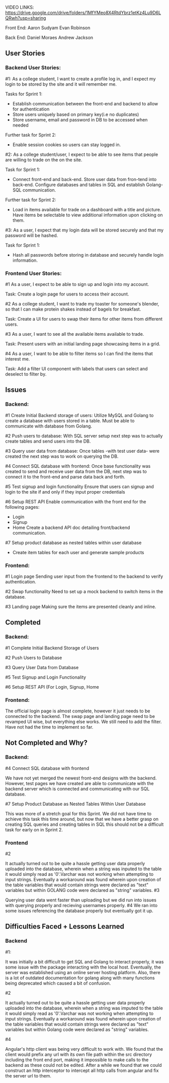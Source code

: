 VIDEO LINKS: https://drive.google.com/drive/folders/1MfYMeo8X4RtdYbrz1etKz4Lu9D6LQRwh?usp=sharing

Front End:
Aaron Sudyam
Evan Robinson

Back End:
Daniel Moraes
Andrew Jackson

## User Stories

### Backend User Stories:

#1:
As a college student, I want to create a profile log in, and I expect my login to be stored by the site and it will remember me.

Tasks for Sprint 1:
- Establish communication between the front-end and backend to allow for authentication
- Store users uniquely based on primary key(i.e no duplicates)
- Store username, email and password in DB to be accessed when needed

Further task for Sprint 2: 
- Enable session cookies so users can stay logged in.

#2:
As a college student/user, I expect to be able to see items that people are willing to trade on the on the site. 

Task for Sprint 1: 
- Connect front-end and back-end. Store user data from fron-tend into back-end. Configure databases and tables in SQL and establish Golang-SQL communication.

Further task for Sprint 2:
- Load in items available for trade on a dashboard with a title and picture. Have items be selectable to view additional information upon clicking on them.

#3:
As a user, I expect that my login data will be stored securely and that my password will be hashed.

Task for Sprint 1: 
- Hash all passwords before storing in database and securely handle login information.



### Frontend User Stories:

#1
As a user, I expect to be able to sign up and login into my account.

Task: Create a login page for users to access their account.

#2
As a college student, I want to trade my toaster for someone's blender, so that I can make protein shakes instead of bagels for breakfast.

Task: Create a UI for users to swap their items for other items from different users.

#3
As a user, I want to see all the available items available to trade.

Task: Present users with an initial landing page showcasing items in a grid.

#4
As a user, I want to be able to filter items so I can find the items that interest me.

Task: Add a filter UI component with labels that users can select and deselect to filter by.

## Issues
### Backend:
#1 Create Initial Backend storage of users:
Utilize MySQL and Golang to create a database with users stored in a table. Must be able to communicate with database from Golang.

#2 Push users to database:
With SQL server setup next step was to actually create tables and send users into the DB.

#3 Query user data from database:
Once tables -with test user data- were created the next step was to work on querying the DB.

#4 Connect SQL database with frontend:
Once base functionality was created to send and receive user data from the DB, next step was to connect it to the front-end and parse data back and forth.

#5 Test signup and login functionality
Ensure that users can signup and login to the site if and only if they input proper credentials

#6 Setup REST API
Enable communication with the front end for the following pages:
- Login
- Signup
- Home
Create a backend API doc detailing front/backend communication.

#7 Setup product database as nested tables within user database
- Create item tables for each user and generate sample products


### Frontend:
#1 Login page
Sending user input from the frontend to the backend to verify authentication.

#2 Swap functionality
Need to set up a mock backend to switch items in the database.

#3 Landing page
Making sure the items are presented cleanly and inline.

## Completed
### Backend:
#1 Complete Initial Backend Storage of Users

#2 Push Users to Database

#3 Query User Data from Database

#5 Test Signup and Login Functionality

#6 Setup REST API (For Login, Signup, Home

### Frontend:
The official login page is almost complete, however it just needs to be connected to the backend.
The swap page and landing page need to be revamped UI wise, but everything else works.
We still need to add the filter. Have not had the time to implement so far.

## Not Completed and Why?
### Backend:
#4 Connect SQL database with frontend

We have not yet merged the newest front-end designs with the backend. However, test pages we have created are able to communicate with the backend server which is connected and communicating with our SQL database.

#7 Setup Product Database as Nested Tables Within User Database

This was more of a stretch goal for this Sprint. We did not have time to achieve this task this time around, but now that we have a better grasp on creating SQL queries and creating tables in SQL this should not be a difficult task for early on in Sprint 2.


### Frontend
#2 

It actually turned out to be quite a hassle getting user data properly uploaded into the database, wherein when a string was inputed to the table it would simply read as '0'.Varchar was not working when attempting to input strings. Eventually a workaround was found wherein upon creation of the table variables that would contain strings were declared as "text" variables but within GOLANG code were declared as "string" variables. 
#3

Querying user data went faster than uploading but we did run into issues with querying properly and recieving usernames properly.
#4
We ran into some issues referencing the database properly but eventually got it up.

## Difficulties Faced + Lessons Learned
### Backend
#1:

It was initially a bit difficult to get SQL and Golang to interact properly, it was some issue with the package interacting with the local host. Eventually, the server was established using an online server hosting platform. Also, there is a lot of outdated documentation for golang along with many functions being deprecated which caused a bit of confusion.

#2 

It actually turned out to be quite a hassle getting user data properly uploaded into the database, wherein when a string was imputed to the table it would simply read as '0'.Varchar was not working when attempting to input strings. Eventually a workaround was found wherein upon creation of the table variables that would contain strings were declared as "text" variables but within Golang code were declared as "string" variables. 


#4

Angular's http client was being very difficult to work with. We found that the client would prefix any url with its own file path within the src directory including the front end port, making it impossible to make calls to the backend as these could not be edited. After a while we found that we could construct an http interceptor to intercept all http calls from angular and fix the server url to them. 
